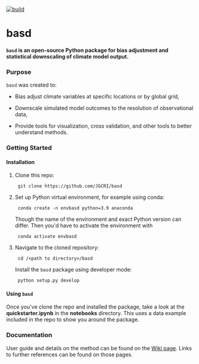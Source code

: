 [![build](https://github.com/JGCRI/basd/actions/workflows/build.yml/badge.svg)](https://github.com/JGCRI/basd/actions/workflows/build.yml)

# basd

#### `basd` is an open-source Python package for bias adjustment and statistical downscaling of climate model output.

### Purpose
`basd` was created to:

  - Bias adjust climate variables at specific locations or by global grid,

  - Downscale simulated model outcomes to the resolution of observational data,

  - Provide tools for visualization, cross validation, and other tools to better understand methods.

### Getting Started

#### Installation

1. Clone this repo: 

        git clone https://github.com/JGCRI/basd

2. Set up Python virtual environment, for example using conda:

        conda create -n envbasd python=3.9 anaconda
   Though the name of the environment and exact Python version can differ. Then you'd have to activate the
   environment with

        conda activate envbasd
3. Navigate to the cloned repository:

        cd /<path to directory>/basd
   Install the `basd` package using developer mode:

        python setup.py develop

#### Using `basd`
Once you've clone the repo and installed the package, take a look at the **quickstarter.ipynb** in the
**notebooks** directory. This uses a data example included in the repo to show you around the package.

### Documentation
User guide and details on the method can be found on the [Wiki page](https://github.com/JGCRI/basd/wiki). 
Links to further references can be found on those pages.

